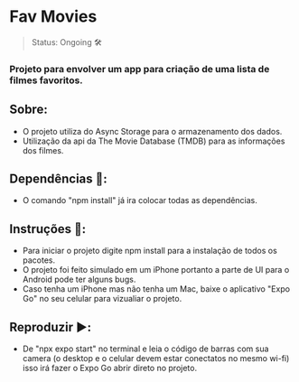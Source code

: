 <h1>Fav Movies</h1>

> Status: Ongoing 🛠️


### Projeto para envolver um app para criação de uma lista de filmes favoritos.

## Sobre:
+ O projeto utiliza do Async Storage para o armazenamento dos dados.
+ Utilização da api da The Movie Database (TMDB) para as informações dos filmes.

## Dependências 📌: 

+ O comando "npm install" já ira colocar todas as dependências. 

## Instruções 📝:

+ Para iniciar o projeto digite npm install para a instalação de todos os pacotes.
+ O projeto foi feito simulado em um iPhone portanto a parte de UI para o Android pode ter alguns bugs.
+ Caso tenha um iPhone mas não tenha um Mac, baixe o aplicativo "Expo Go" no seu celular para vizualiar o projeto.

## Reproduzir ▶️:

+ De "npx expo start" no terminal e leia o código de barras com sua camera (o desktop e o celular devem estar conectatos no mesmo wi-fi)
  isso irá fazer o Expo Go abrir direto no projeto.
